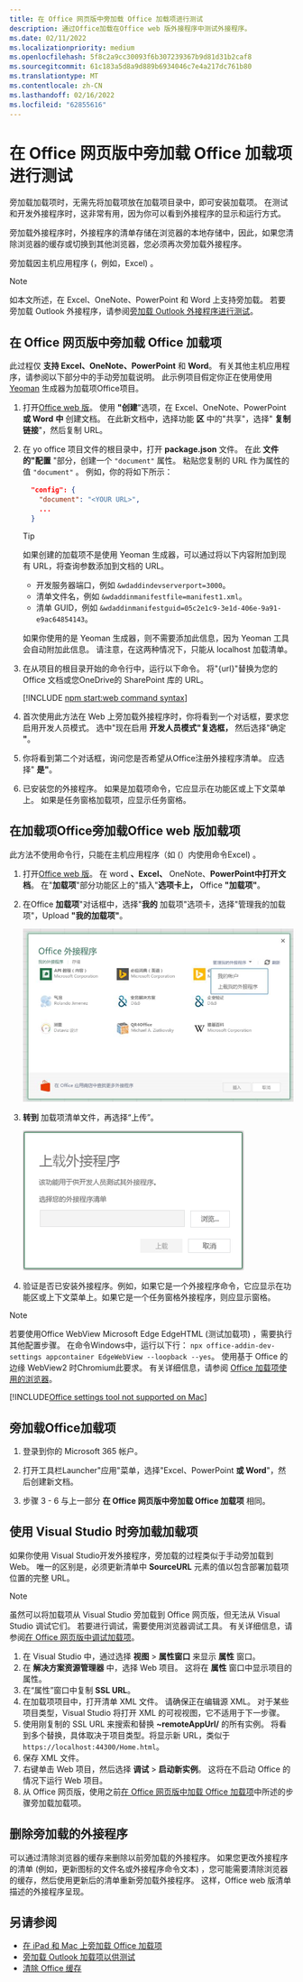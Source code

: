 ```yaml
---
title: 在 Office 网页版中旁加载 Office 加载项进行测试
description: 通过Office加载在Office web 版外接程序中测试外接程序。
ms.date: 02/11/2022
ms.localizationpriority: medium
ms.openlocfilehash: 5f8c2a9cc30093f6b307239367b9d81d31b2caf8
ms.sourcegitcommit: 61c183a5d8a9d889b6934046c7e4a217dc761b80
ms.translationtype: MT
ms.contentlocale: zh-CN
ms.lasthandoff: 02/16/2022
ms.locfileid: "62855616"
---
```

# <a name="sideload-office-add-ins-in-office-on-the-web-for-testing"></a>在 Office 网页版中旁加载 Office 加载项进行测试

旁加载加载项时，无需先将加载项放在加载项目录中，即可安装加载项。 在测试和开发外接程序时，这非常有用，因为你可以看到外接程序的显示和运行方式。

旁加载外接程序时，外接程序的清单存储在浏览器的本地存储中，因此，如果您清除浏览器的缓存或切换到其他浏览器，您必须再次旁加载外接程序。

旁加载因主机应用程序 (，例如，Excel) 。

> [!NOTE]
> 如本文所述，在 Excel、OneNote、PowerPoint 和 Word 上支持旁加载。 若要旁加载 Outlook 外接程序，请参阅[旁加载 Outlook 外接程序进行测试](../outlook/sideload-outlook-add-ins-for-testing.md)。

## <a name="sideload-an-office-add-in-in-office-on-the-web"></a>在 Office 网页版中旁加载 Office 加载项

此过程仅 **支持 Excel、****OneNote****、PowerPoint** 和 **Word**。 有关其他主机应用程序，请参阅以下部分中的手动旁加载说明。 此示例项目假定你正在使用使用 [Yeoman](https://github.com/OfficeDev/generator-office) 生成器为加载项Office项目。

1. 打开[Office web 版](https://office.live.com/)。 使用 **"创建**"选项，在 Excel、OneNote、PowerPoint **或 Word** **中** 创建文档。  在此新文档中，选择功能 **区** 中的"共享"，选择" **复制链接**"，然后复制 URL。

1. 在 yo office 项目文件的根目录中，打开 **package.json** 文件。 在此 **文件的"配置** "部分，创建一个 `"document"` 属性。 粘贴您复制的 URL 作为属性的值 `"document"` 。 例如，你的将如下所示：

    ```json
      "config": {
        "document": "<YOUR URL>",
        ...
      }
    ```

    > [!TIP]
    > 如果创建的加载项不是使用 Yeoman 生成器，可以通过将以下内容附加到现有 URL，将查询参数添加到文档的 URL。
    >
    > - 开发服务器端口，例如 `&wdaddindevserverport=3000`。
    > - 清单文件名，例如 `&wdaddinmanifestfile=manifest1.xml`。
    > - 清单 GUID，例如 `&wdaddinmanifestguid=05c2e1c9-3e1d-406e-9a91-e9ac64854143`。
    >
    > 如果你使用的是 Yeoman 生成器，则不需要添加此信息，因为 Yeoman 工具会自动附加此信息。
    > 请注意，在这两种情况下，只能从 localhost 加载清单。

1. 在从项目的根目录开始的命令行中，运行以下命令。 将"{url}"替换为您的 Office 文档或您OneDrive的 SharePoint 库的 URL。

    [!INCLUDE [npm start:web command syntax](../includes/start-web-sideload-instructions.md)]

1. 首次使用此方法在 Web 上旁加载外接程序时，你将看到一个对话框，要求您启用开发人员模式。 选中"现在启用 **开发人员模式"复选框，** 然后选择"确定 **"**。

1. 你将看到第二个对话框，询问您是否希望从Office注册外接程序清单。 应选择" **是"**。

1. 已安装您的外接程序。 如果是加载项命令，它应显示在功能区或上下文菜单上。 如果是任务窗格加载项，应显示任务窗格。

## <a name="sideload-an-office-add-in-in-office-on-the-web-manually"></a>在加载项Office旁加载Office web 版加载项

此方法不使用命令行，只能在主机应用程序（如 (）内使用命令Excel) 。

1. 打开[Office web 版](https://office.com/)。 在 word **、Excel、** OneNote、**PowerPoint****中打开****文档**。 在"**加载项**"部分功能区上的"插入"**选项卡上，** Office **"加载项"**。

1. 在Office **加载项**"对话框中，选择"**我的** 加载项"选项卡，选择"管理我的加载项"，Upload **"我的加载项"**。

    ![the Office Add-ins dialog with a drop-down in the upper right reading "Manage my add-ins" and a drop-down below it with the option "Upload My Add-in".](../images/office-add-ins-my-account.png)

1. **转到** 加载项清单文件，再选择“上传”。

    ![带浏览、上载和取消按钮的上载外接程序对话框。](../images/upload-add-in.png)

1. 验证是否已安装外接程序。例如，如果它是一个外接程序命令，它应显示在功能区或上下文菜单上。如果它是一个任务窗格外接程序，则应显示窗格。

> [!NOTE]
> 若要使用Office WebView Microsoft Edge EdgeHTML (测试加载项) ，需要执行其他配置步骤。 在命令Windows中，运行以下行： `npx office-addin-dev-settings appcontainer EdgeWebView --loopback --yes`。 使用基于 Office 的边缘 WebView2 时Chromium此要求。 有关详细信息，请参阅 [Office 加载项使用的浏览器](../concepts/browsers-used-by-office-web-add-ins.md)。

[!INCLUDE[Office settings tool not supported on Mac](../includes/tool-nonsupport-mac-note.md)]

## <a name="sideload-an-office-add-in"></a>旁加载Office加载项

1. 登录到你的 Microsoft 365 帐户。

1. 打开工具栏Launcher"应用"菜单，选择"Excel、PowerPoint **或 Word**"，然后创建新文档。 

1. 步骤 3 - 6 与上一部分 **在 Office 网页版中旁加载 Office 加载项** 相同。

## <a name="sideload-an-add-in-when-using-visual-studio"></a>使用 Visual Studio 时旁加载加载项

如果你使用 Visual Studio开发外接程序，旁加载的过程类似于手动旁加载到 Web。 唯一的区别是，必须更新清单中 **SourceURL** 元素的值以包含部署加载项位置的完整 URL。

> [!NOTE]
> 虽然可以将加载项从 Visual Studio 旁加载到 Office 网页版，但无法从 Visual Studio 调试它们。 若要进行调试，需要使用浏览器调试工具。 有关详细信息，请参阅[在 Office 网页版中调试加载项](debug-add-ins-in-office-online.md)。

1. 在 Visual Studio 中，通过选择 **视图** > **属性窗口** 来显示 **属性** 窗口。
1. 在 **解决方案资源管理器** 中，选择 Web 项目。 这将在 **属性** 窗口中显示项目的属性。
1. 在“属性”窗口中复制 **SSL URL**。
1. 在加载项项目中，打开清单 XML 文件。 请确保正在编辑源 XML。 对于某些项目类型，Visual Studio 将打开 XML 的可视视图，它不适用于下一步骤。
1. 使用刚复制的 SSL URL 来搜索和替换 **~remoteAppUrl/** 的所有实例。 将看到多个替换，具体取决于项目类型。将显示新 URL，类似于 `https://localhost:44300/Home.html`。
1. 保存 XML 文件。
1. 右键单击 Web 项目，然后选择 **调试** > **启动新实例**。 这将在不启动 Office 的情况下运行 Web 项目。
1. 从 Office 网页版，使用之前[在 Office 网页版中加载 Office 加载项](#sideload-an-office-add-in-in-office-on-the-web)中所述的步骤旁加载加载项。

## <a name="remove-a-sideloaded-add-in"></a>删除旁加载的外接程序

可以通过清除浏览器的缓存来删除以前旁加载的外接程序。 如果您更改外接程序的清单 (例如，更新图标的文件名或外接程序命令文本) ，您可能需要清除浏览器的缓存，然后使用更新后的清单重新旁加载外接程序。 这样，Office web 版清单描述的外接程序呈现。

## <a name="see-also"></a>另请参阅

- [在 iPad 和 Mac 上旁加载 Office 加载项](sideload-an-office-add-in-on-ipad-and-mac.md)
- [旁加载 Outlook 加载项以供测试](../outlook/sideload-outlook-add-ins-for-testing.md)
- [清除 Office 缓存](clear-cache.md)
